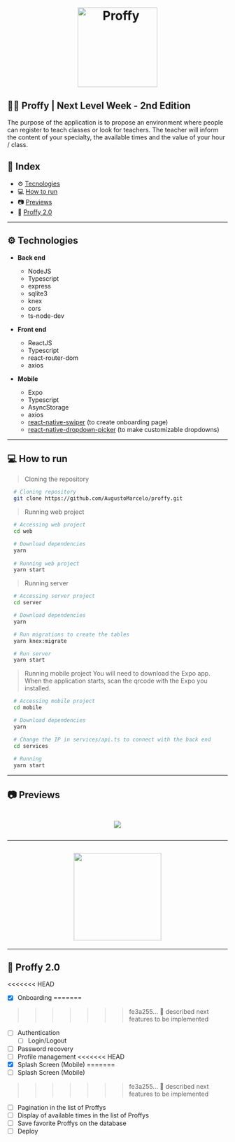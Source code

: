 <h1 align="center">
  <img width="182" alt="Proffy" src="https://user-images.githubusercontent.com/11545976/89233363-d22f3380-d5bf-11ea-8ece-a7feefc33bc4.png">
</h1>

## 👨‍🏫 Proffy | Next Level Week - 2nd Edition

The purpose of the application is to propose an environment where people can register to teach classes or look for teachers. The teacher will inform the content of your specialty, the available times and the value of your hour / class.

## 🚀 Index
- ⚙ [Tecnologies](#-tecnologies)
- 💻 [How to run](#-how-to-run)
- 📷 [Previews](#-previews)
- 🚧 [Proffy 2.0](#-proffy-2.0)

---

## ⚙ Technologies
  - **Back end**
    - NodeJS
    - Typescript
    - express
    - sqlite3
    - knex
    - cors
    - ts-node-dev
  
  - **Front end**
    - ReactJS
    - Typescript
    - react-router-dom
    - axios
  
  - **Mobile**
    - Expo
    - Typescript
    - AsyncStorage
    - axios
    - [react-native-swiper](https://github.com/leecade/react-native-swiper) (to create onboarding page)
    - [react-native-dropdown-picker](https://github.com/hossein-zare/react-native-dropdown-picker) (to make customizable dropdowns)

---

## 💻 How to run

  > Cloning the repository
  ```bash
    # Cloning repository
    git clone https://github.com/AugustoMarcelo/proffy.git
  ```

  > Running web project
  ```bash
    # Accessing web project
    cd web

    # Download dependencies
    yarn
    
    # Running web project
    yarn start
  ```

  > Running server
  ```bash
    # Accessing server project
    cd server

    # Download dependencies
    yarn

    # Run migrations to create the tables
    yarn knex:migrate

    # Run server
    yarn start
  ```

  > Running mobile project
  > You will need to download the Expo app. When the application starts, scan the qrcode with the Expo you installed.
  ```bash
    # Accessing mobile project
    cd mobile

    # Download dependencies
    yarn

    # Change the IP in services/api.ts to connect with the back end
    cd services
    
    # Running
    yarn start
  ```
---

## 📷 Previews

<h1 align="center">
  <img src="https://user-images.githubusercontent.com/11545976/89472198-3edc3680-d756-11ea-8d46-52db44c754a6.gif" />

  ---

  <img src="https://user-images.githubusercontent.com/11545976/89721743-a8a74b00-d9b7-11ea-9e44-7a053345f68c.gif" width="200" />
</h1>

---

## 🚧 Proffy 2.0

<<<<<<< HEAD
 - [x] Onboarding
=======
>>>>>>> fe3a255... :construction: described next features to be implemented
 - [ ] Authentication
   - [ ] Login/Logout
 - [ ] Password recovery
 - [ ] Profile management
<<<<<<< HEAD
 - [x] Splash Screen (Mobile)
=======
 - [ ] Splash Screen (Mobile)
>>>>>>> fe3a255... :construction: described next features to be implemented
 - [ ] Pagination in the list of Proffys
 - [ ] Display of available times in the list of Proffys
 - [ ] Save favorite Proffys on the database
 - [ ] Deploy